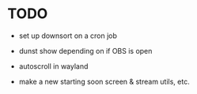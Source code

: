 # TODO

- set up downsort on a cron job

- dunst show depending on if OBS is open
- autoscroll in wayland
- make a new starting soon screen & stream utils, etc.
